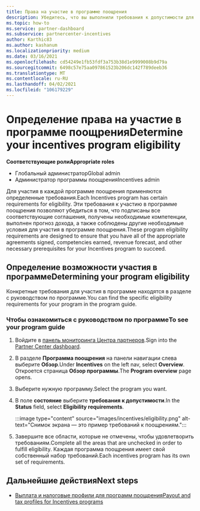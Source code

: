 ```yaml
---
title: Права на участие в программе поощрения
description: Убедитесь, что вы выполнили требования к допустимости для программы поощрения. Этот процесс включает проверку допустимости в программном обеспечении.
ms.topic: how-to
ms.service: partner-dashboard
ms.subservice: partnercenter-incentives
author: Karthic83
ms.author: kashanum
ms.localizationpriority: medium
ms.date: 03/16/2021
ms.openlocfilehash: cd54249e1fb53fdf3a753b38d1e9999008b9d79a
ms.sourcegitcommit: 6498c57e75aa097861523b206dc142f789deeb36
ms.translationtype: MT
ms.contentlocale: ru-RU
ms.lasthandoff: 04/02/2021
ms.locfileid: "106179229"
---
```

# <a name="determine-your-incentives-program-eligibility"></a><span data-ttu-id="6c2ef-104">Определение права на участие в программе поощрения</span><span class="sxs-lookup"><span data-stu-id="6c2ef-104">Determine your incentives program eligibility</span></span>

<span data-ttu-id="6c2ef-105">**Соответствующие роли**</span><span class="sxs-lookup"><span data-stu-id="6c2ef-105">**Appropriate roles**</span></span>

- <span data-ttu-id="6c2ef-106">Глобальный администратор</span><span class="sxs-lookup"><span data-stu-id="6c2ef-106">Global admin</span></span>
- <span data-ttu-id="6c2ef-107">Администратор программы поощрения</span><span class="sxs-lookup"><span data-stu-id="6c2ef-107">Incentives admin</span></span>

 <span data-ttu-id="6c2ef-108">Для участия в каждой программе поощрения применяются определенные требования.</span><span class="sxs-lookup"><span data-stu-id="6c2ef-108">Each Incentives program has certain requirements for eligibility.</span></span> <span data-ttu-id="6c2ef-109">Эти требования к участию в программе поощрения позволяют убедиться в том, что подписаны все соответствующие соглашения, получены необходимые компетенции, выполнен прогноз дохода, а также соблюдены другие необходимые условия для участия в программе поощрения.</span><span class="sxs-lookup"><span data-stu-id="6c2ef-109">These program eligibility requirements are designed to ensure that you have all of the appropriate agreements signed, competencies earned, revenue forecast, and other necessary prerequisites for your Incentives program to succeed.</span></span>

## <a name="determining-your-program-eligibility"></a><span data-ttu-id="6c2ef-110">Определение возможности участия в программе</span><span class="sxs-lookup"><span data-stu-id="6c2ef-110">Determining your program eligibility</span></span>

<span data-ttu-id="6c2ef-111">Конкретные требования для участия в программе находятся в разделе с руководством по программе.</span><span class="sxs-lookup"><span data-stu-id="6c2ef-111">You can find the specific eligibility requirements for your program in the program guide.</span></span> 

### <a name="to-see-your-program-guide"></a><span data-ttu-id="6c2ef-112">Чтобы ознакомиться с руководством по программе</span><span class="sxs-lookup"><span data-stu-id="6c2ef-112">To see your program guide</span></span>

1. <span data-ttu-id="6c2ef-113">Войдите в [панель мониторинга Центра партнеров](https://partner.microsoft.com/dashboard/).</span><span class="sxs-lookup"><span data-stu-id="6c2ef-113">Sign into the [Partner Center dashboard](https://partner.microsoft.com/dashboard/).</span></span>

2. <span data-ttu-id="6c2ef-114">В разделе **Программа поощрения** на панели навигации слева выберите **Обзор**.</span><span class="sxs-lookup"><span data-stu-id="6c2ef-114">Under **Incentives** on the left nav, select **Overview**.</span></span> <span data-ttu-id="6c2ef-115">Откроется страница **Обзор программы**.</span><span class="sxs-lookup"><span data-stu-id="6c2ef-115">The **Program overview** page opens.</span></span>

3. <span data-ttu-id="6c2ef-116">Выберите нужную программу.</span><span class="sxs-lookup"><span data-stu-id="6c2ef-116">Select the program you want.</span></span>

4. <span data-ttu-id="6c2ef-117">В поле **состояние** выберите **требования к допустимости**.</span><span class="sxs-lookup"><span data-stu-id="6c2ef-117">In the **Status** field, select **Eligibility requirements**.</span></span>

   :::image type="content" source="images/incentives/eligibility.png" alt-text="Снимок экрана — это пример требований к поощрениям.":::

5. <span data-ttu-id="6c2ef-119">Завершите все области, которые не отмечены, чтобы удовлетворить требованиям.</span><span class="sxs-lookup"><span data-stu-id="6c2ef-119">Complete all the areas that are unchecked in order to fulfill eligibility.</span></span> <span data-ttu-id="6c2ef-120">Каждая программа поощрения имеет свой собственный набор требований.</span><span class="sxs-lookup"><span data-stu-id="6c2ef-120">Each incentives program has its own set of requirements.</span></span>

## <a name="next-steps"></a><span data-ttu-id="6c2ef-121">Дальнейшие действия</span><span class="sxs-lookup"><span data-stu-id="6c2ef-121">Next steps</span></span>

- [<span data-ttu-id="6c2ef-122">Выплата и налоговые профили для программ поощрения</span><span class="sxs-lookup"><span data-stu-id="6c2ef-122">Payout and tax profiles for Incentives programs</span></span>](incentives-create-and-manage-your-payout-and-tax-profiles.md)
